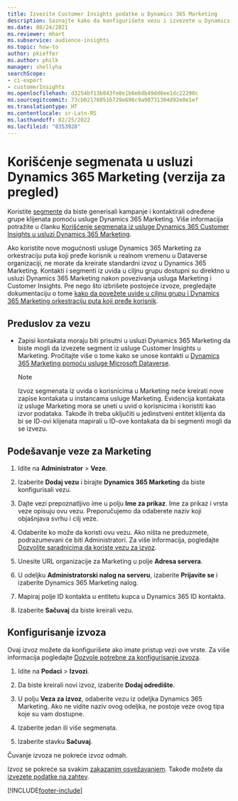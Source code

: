 ```yaml
---
title: Izvezite Customer Insights podatke u Dynamics 365 Marketing
description: Saznajte kako da konfigurišete vezu i izvezete u Dynamics 365 Marketing.
ms.date: 08/24/2021
ms.reviewer: mhart
ms.subservice: audience-insights
ms.topic: how-to
author: pkieffer
ms.author: philk
manager: shellyha
searchScope:
- ci-export
- customerInsights
ms.openlocfilehash: d3254bf13b843fe8e1b6e6db49dd6ee1dc22290c
ms.sourcegitcommit: 73cb021760516729e696c9a90731304d92e0e1ef
ms.translationtype: HT
ms.contentlocale: sr-Latn-RS
ms.lasthandoff: 02/25/2022
ms.locfileid: "8353928"
---
```

# <a name="use-segments-in-dynamics-365-marketing-preview"></a>Korišćenje segmenata u usluzi Dynamics 365 Marketing (verzija za pregled)



Koristite [segmente](segments.md) da biste generisali kampanje i kontaktirali određene grupe klijenata pomoću usluge Dynamics 365 Marketing. Više informacija potražite u članku [Korišćenje segmenata iz usluge Dynamics 365 Customer Insights u usluzi Dynamics 365 Marketing](/dynamics365/marketing/customer-insights-segments).

Ako koristite nove mogućnosti usluge Dynamics 365 Marketing za orkestraciju puta koji pređe korisnik u realnom vremenu u Dataverse organizaciji, ne morate da kreirate standardni izvoz u Dynamics 365 Marketing. Kontakti i segmenti iz uvida u ciljnu grupu dostupni su direktno u usluzi Dynamics 365 Marketing nakon povezivanja usluga Marketing i Customer Insights. Pre nego što izbrišete postojeće izvoze, pregledajte dokumentaciju o tome [kako da povežete uvide u ciljnu grupu i Dynamics 365 Marketing orkestraciju puta koji pređe korisnik](/dynamics365/marketing/real-time-marketing-ci-profile).

## <a name="prerequisite-for-a-connection"></a>Preduslov za vezu

- Zapisi kontakata moraju biti prisutni u usluzi Dynamics 365 Marketing da biste mogli da izvezete segment iz usluge Customer Insights u Marketing. Pročitajte više o tome kako se unose kontakti u [Dynamics 365 Marketing pomoću usluge Microsoft Dataverse](connect-power-query.md).

  > [!NOTE]
  > Izvoz segmenata iz uvida o korisnicima u Marketing neće kreirati nove zapise kontakata u instancama usluge Marketing. Evidencija kontakata iz usluge Marketing mora se uneti u uvid o korisnicima i koristiti kao izvor podataka. Takođe ih treba uključiti u jedinstveni entitet klijenta da bi se ID-ovi klijenata mapirali u ID-ove kontakata da bi segmenti mogli da se izvezu.

## <a name="set-up-connection-to-marketing"></a>Podešavanje veze za Marketing

1. Idite na **Administrator** > **Veze**.

1. Izaberite **Dodaj vezu** i birajte **Dynamics 365 Marketing** da biste konfigurisali vezu.

1. Dajte vezi prepoznatljivo ime u polju **Ime za prikaz**. Ime za prikaz i vrsta veze opisuju ovu vezu. Preporučujemo da odaberete naziv koji objašnjava svrhu i cilj veze.

1. Odaberite ko može da koristi ovu vezu. Ako ništa ne preduzmete, podrazumevani će biti Administratori. Za više informacija, pogledajte [Dozvolite saradnicima da koriste vezu za izvoz](connections.md#allow-contributors-to-use-a-connection-for-exports).

1. Unesite URL organizacije za Marketing u polje **Adresa servera**.

1. U odeljku **Administratorski nalog na serveru**, izaberite **Prijavite se** i izaberite Dynamics 365 Marketing nalog.

1. Mapiraj polje ID kontakta u entitetu kupca u Dynamics 365 ID kontakta.

1. Izaberite **Sačuvaj** da biste kreirali vezu. 

## <a name="configure-an-export"></a>Konfigurisanje izvoza

Ovaj izvoz možete da konfigurišete ako imate pristup vezi ove vrste. Za više informacija pogledajte [Dozvole potrebne za konfigurisanje izvoza](export-destinations.md#set-up-a-new-export).

1. Idite na **Podaci** > **Izvozi**.

1. Da biste kreirali novi izvoz, izaberite **Dodaj odredište**.

1. U polju **Veza za izvoz**, odaberite vezu iz odeljka Dynamics 365 Marketing. Ako ne vidite naziv ovog odeljka, ne postoje veze ovog tipa koje su vam dostupne.

1. Izaberite jedan ili više segmenata.

1. Izaberite stavku **Sačuvaj**.

Čuvanje izvoza ne pokreće izvoz odmah.

Izvoz se pokreće sa svakim [zakazanim osvežavanjem](system.md#schedule-tab). Takođe možete da [izvezete podatke na zahtev](export-destinations.md#run-exports-on-demand). 

[!INCLUDE[footer-include](../includes/footer-banner.md)]
